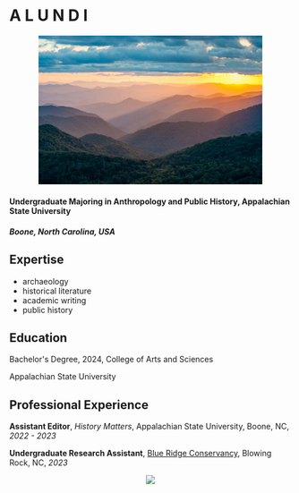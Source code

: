 A L U N D I
========

<center> <img src="/brmountains.jpg" width='400'> </center>

#### Undergraduate Majoring in Anthropology and Public History, Appalachian State University

##### Boone, North Carolina, USA

Expertise
-------
* archaeology
* historical literature
* academic writing
* public history

Education
----
Bachelor's Degree, 2024, College of Arts and Sciences

Appalachian State University

Professional Experience
---
**Assistant Editor**, *History Matters*, Appalachian State University, Boone, NC, *2022 - 2023*

**Undergraduate Research Assistant**, [Blue Ridge Conservancy](https://blueridgeconservancy.org/), Blowing Rock, NC, *2023*

<center> <img src="https://upload.wikimedia.org/wikipedia/commons/a/af/Cara_de_quem_caiu_do_caminh%C3%A3o..._%28cropped%29.jpg" width='200'>